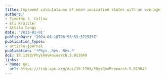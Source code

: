 ```yaml
---
title: Improved calculations of mean ionization states with an average-atom model
authors:
- Timothy J. Callow
- Eli Kraisler
- Attila Cangi
date: '2023-01-01'
publishDate: '2024-04-18T06:56:53.572525Z'
publication_types:
- article-journal
publication: '*Phys. Rev. Res.*'
doi: 10.1103/PhysRevResearch.5.013049
links:
- name: URL
  url: https://link.aps.org/doi/10.1103/PhysRevResearch.5.013049
---
```

